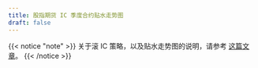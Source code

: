 ```yaml
---
title: 股指期货 IC 季度合约贴水走势图
draft: false
---
```


{{< notice "note" >}}
关于滚 IC 策略，以及贴水走势图的说明，请参考 <a href="/post/2023/12/ic-discount/" target="_blank">这篇文章</a>。
{{< /notice >}}
